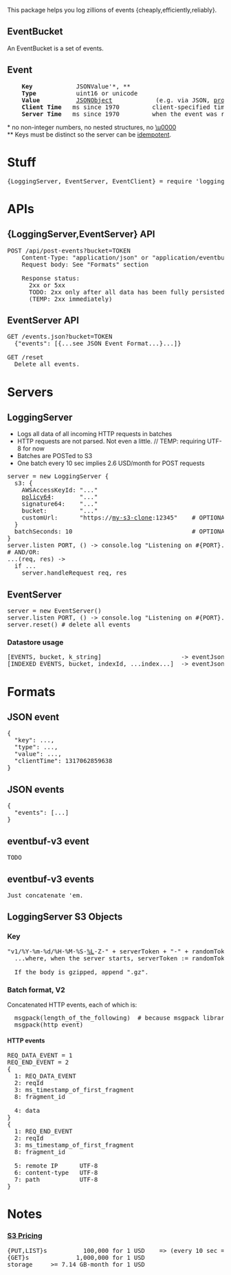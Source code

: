 
This package helps you log zillions of events {cheaply,efficiently,reliably}.

## EventBucket

An EventBucket is a set of events.

## Event
<pre>
    <b>Key</b>            JSONValue'*, **
    <b>Type</b>           uint16 or unicode
    <b>Value</b>          <a href="http://json.org/">JSONObject</a>            (e.g. via JSON, <a href="https://code.google.com/apis/protocolbuffers/docs/encoding.html">protobuf</a> (needing a .proto file to view/analyze))
    <b>Client Time</b>   ms since 1970         client-specified timestamp
    <b>Server Time</b>   ms since 1970         when the event was received by the logging server
</pre>

\* no non-integer numbers, no nested structures, no <a href="http://www.fileformat.info/info/unicode/char/0000/index.htm">\u0000</a><br/>
\** Keys must be distinct so the server can be [idempotent](https://secure.wikimedia.org/wikipedia/en/wiki/Idempotence#Computer_science_meaning).


# Stuff
<pre>
{LoggingServer, EventServer, EventClient} = require 'logging-system'
</pre>


# APIs

## {LoggingServer,EventServer} API
<pre>
POST /api/post-events?bucket=TOKEN
    Content-Type: "application/json" or "application/eventbuf-v2"
    Request body: See "Formats" section
    
    Response status:
      2xx or 5xx
      TODO: 2xx only after all data has been fully persisted
      (TEMP: 2xx immediately)
</pre>

## EventServer API
<pre>
GET /events.json?bucket=TOKEN
  {"events": [{...see JSON Event Format...}...]}

GET /reset
  Delete all events.
</pre>

# Servers

## LoggingServer

* Logs all data of all incoming HTTP requests in batches
* HTTP requests are not parsed. Not even a little. // TEMP: requiring UTF-8 for now
* Batches are POSTed to S3
* One batch every 10 sec implies 2.6 USD/month for POST requests

<pre>
server = new LoggingServer {
  s3: {
    AWSAccessKeyId: "..."
    <a href="https://github.com/andrewschaaf/node-s3-post">policy64</a>:       "..."
    signature64:    "..."
    bucket:         "..."
    customUrl:      "https://<a href="https://github.com/andrewschaaf/node-aws-stuff">my-s3-clone</a>:12345"    # OPTIONAL
  }
  batchSeconds: 10                                 # OPTIONAL
}
server.listen PORT, () -> console.log "Listening on #{PORT}..."
# AND/OR:
...(req, res) ->
  if ...
    server.handleRequest req, res
</pre>

## EventServer
<pre>
server = new EventServer()
server.listen PORT, () -> console.log "Listening on #{PORT}..."
server.reset() # delete all events
</pre>

### Datastore usage
<pre>
[EVENTS, bucket, k_string]                      -> eventJson // later protobuf
[INDEXED_EVENTS, bucket, indexId, ...index...]  -> eventJson // later protobuf
</pre>


# Formats

## JSON event
<pre>
{
  "key": ...,
  "type": ...,
  "value": ...,
  "clientTime": 1317062859638
}
</pre>

## JSON events
<pre>
{
  "events": [...]
}
</pre>


## eventbuf-v3 event
<pre>
TODO
</pre>

## eventbuf-v3 events
<pre>
Just concatenate 'em.
</pre>



## LoggingServer S3 Objects

### Key
<pre>
"v1/%Y-%m-%d/%H-%M-%S-<a href="https://github.com/samsonjs/strftime/commit/c5362e748c43c6673be83cec92e8887bf92cb60b">%L</a>-Z-" + serverToken + "-" + randomToken(8, BASE58_ALPHABET) + "-" + batchNumber + "-v2"
  ...where, when the server starts, serverToken := randomToken(8, BASE58_ALPHABET)

  If the body is gzipped, append ".gz".
</pre>

### Batch format, V2

Concatenated HTTP events, each of which is:
<pre>
  msgpack(length_of_the_following)  # because msgpack libraries don't support streaming
  msgpack(http_event)
</pre>

#### HTTP events
<pre>
REQ_DATA_EVENT = 1
REQ_END_EVENT = 2
{
  1: REQ_DATA_EVENT
  2: reqId
  3: ms_timestamp_of_first_fragment
  8: fragment_id
  
  4: data
}
{
  1: REQ_END_EVENT
  2: reqId
  3: ms_timestamp_of_first_fragment
  8: fragment_id
  
  5: remote IP      UTF-8
  6: content-type   UTF-8
  7: path           UTF-8
}
</pre>


# Notes

### [S3 Pricing](http://aws.amazon.com/s3/#pricing)
<pre>
{PUT,LIST}s          100,000 for 1 USD    => (every 10 sec => 2.6 USD/month)
{GET}s             1,000,000 for 1 USD
storage     >= 7.14 GB-month for 1 USD
</pre>
